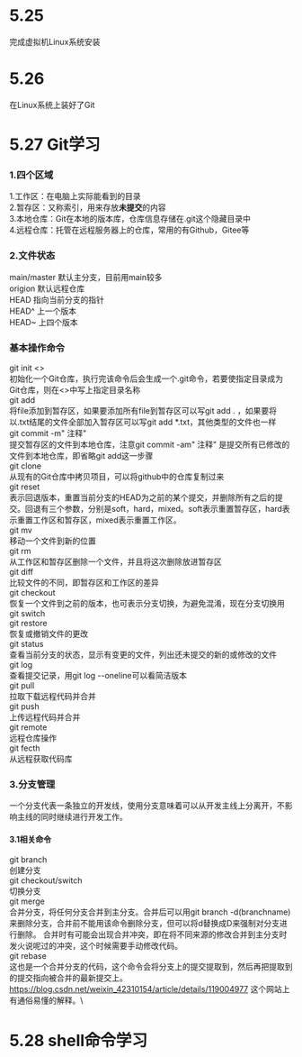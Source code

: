 # 5.25
完成虚拟机Linux系统安装
# 5.26
在Linux系统上装好了Git
# 5.27 Git学习
### 1.四个区域
1.工作区：在电脑上实际能看到的目录\
2.暂存区：又称索引，用来存放**未提交**的内容\
3.本地仓库：Git在本地的版本库，仓库信息存储在.git这个隐藏目录中\
4.远程仓库：托管在远程服务器上的仓库，常用的有Github，Gitee等
### 2.文件状态
main/master  默认主分支，目前用main较多\
origion  默认远程仓库\
HEAD  指向当前分支的指针\
HEAD^  上一个版本\
HEAD~  上四个版本
### 基本操作命令
git init <> \
初始化一个Git仓库，执行完该命令后会生成一个.git命令，若要使指定目录成为Git仓库，则在<>中写上指定目录名称\
git add <file>\
将file添加到暂存区，如果要添加所有file到暂存区可以写git add . ，如果要将以.txt结尾的文件全部加入暂存区可以写git add *.txt，其他类型的文件也一样\
git commit -m" 注释"\
提交暂存区的文件到本地仓库，注意git commit -am" 注释" 是提交所有已修改的文件到本地仓库，即省略git add这一步骤\
git clone\
从现有的Git仓库中拷贝项目，可以将github中的仓库复制过来\
git reset\
表示回退版本，重置当前分支的HEAD为之前的某个提交，并删除所有之后的提交。回退有三个参数，分别是soft，hard，mixed。soft表示重置暂存区，hard表示重置工作区和暂存区，mixed表示重置工作区。\
git mv <file> <new-file>\
移动一个文件到新的位置\
git rm <file>\
从工作区和暂存区删除一个文件，并且将这次删除放进暂存区\
git diff\
比较文件的不同，即暂存区和工作区的差异\
git checkout <file> <commit-id>\
恢复一个文件到之前的版本，也可表示分支切换，为避免混淆，现在分支切换用git switch\
git restore\
恢复或撤销文件的更改\
git status\
查看当前分支的状态，显示有变更的文件，列出还未提交的新的或修改的文件\
git log \
查看提交记录，用git log --oneline可以看简洁版本\
git pull\
拉取下载远程代码并合并\
git push\
上传远程代码并合并\
git remote\
远程仓库操作\
git fecth\
从远程获取代码库
### 3.分支管理
一个分支代表一条独立的开发线，使用分支意味着可以从开发主线上分离开，不影响主线的同时继续进行开发工作。
#### 3.1相关命令
git branch <branchname>\
创建分支\
git checkout/switch <branchname>\
切换分支\
git merge\
合并分支，将任何分支合并到主分支。合并后可以用git branch -d(branchname)来删除分支，合并前不能用该命令删除分支，但可以将d替换成D来强制对分支进行删除。
合并时有可能会出现合并冲突，即在将不同来源的修改合并到主分支时发火说呢过的冲突，这个时候需要手动修改代码。\
git rebase\
这也是一个合并分支的代码，这个命令会将分支上的提交提取到，然后再把提取到的提交指向被合并的最新提交上。https://blog.csdn.net/weixin_42310154/article/details/119004977 这个网站上有通俗易懂的解释。\
# 5.28 shell命令学习





